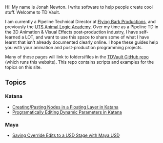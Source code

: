 Hi! My name is Jonah Newton. I write software to help people create cool stuff. 
Welcome to TD Vault.

I am currently a Pipeline Technical Director at [Flying Bark Productions](https://www.flyingbark.com.au), and previously the [UTS Animal Logic Academy](https://animallogicacademy.uts.edu.au/). Over my time as a Pipeline TD in the 3D Animation & Visual Effects post-production industry, I have self-learned a LOT, and want to use this space to share some of what I have learnt that isn't already documented clearly online. I hope these guides help you with your animation and post-production programming projects.

Many of these pages will link to folders/files in the [TDVault GitHub repo](https://github.com/jonahjnewton/TDVault) (which runs this website). This repo contains scripts and examples for the topics on this site.

## Topics
### Katana
*  [Creating/Pasting Nodes in a Floating Layer in Katana](./Katana/KatanaFloatingNodes/README.md)
*  [Programatically Editing Dynamic Parameters in Katana](./Katana/KatanaDynamicParameters/README.md)

### Maya
* [Saving Override Edits to a USD Stage with Maya USD](./Maya/MayaUSDOverrides/README.md)
